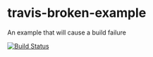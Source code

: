 # travis-broken-example

An example that will cause a build failure

[![Build Status](https://travis-ci.org/iaoiui/travis-broken-example.svg?branch=master)](https://travis-ci.org/iaoiui/travis-broken-example)
